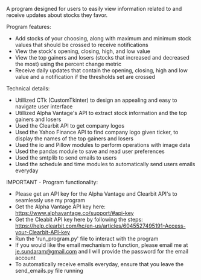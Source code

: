 A program designed for users to easily view information related to and receive updates about stocks they favor.

Program features:
- Add stocks of your choosing, along with maximum and minimum stock values that should be crossed to receive notifications
- View the stock's opening, closing, high, and low value
- View the top gainers and losers (stocks that increased and decreased the most) using the percent change metric
- Receive daily updates that contain the opening, closing, high and low value and a notification if the thresholds set are crossed

Technical details: 
- Utillized CTk (CustomTkinter) to design an appealing and easy to navigate user interface
- Utillized Alpha Vantage's API to extract stock information and the top gainers and losers
- Used the Clearbit API to get company logos
- Used the Yahoo Finance API to find company logo given ticker, to display the names of the top gainers and losers
- Used the io and Pillow modules to perform operations with image data 
- Used the pandas module to save and read user preferences
- Used the smtplib to send emails to users
- Used the schedule and time modules to automatically send users emails everyday

IMPORTANT - Program functionality:
  - Please get an API key for the Alpha Vantage and Clearbit API's to seamlessly use my program
  - Get the Alpha Vantage API key here: https://www.alphavantage.co/support/#api-key
  - Get the Cleabit API key here by following the steps: https://help.clearbit.com/hc/en-us/articles/6045527495191-Access-your-Clearbit-API-key
  - Run the 'run_program.py' file to interact with the program
  - If you would like the email mechanism to function, please email me at je.sundaram@gmail.com and I will provide the password for the email account
  - To automatically receive emails everyday, ensure that you leave the send_emails.py file running 
